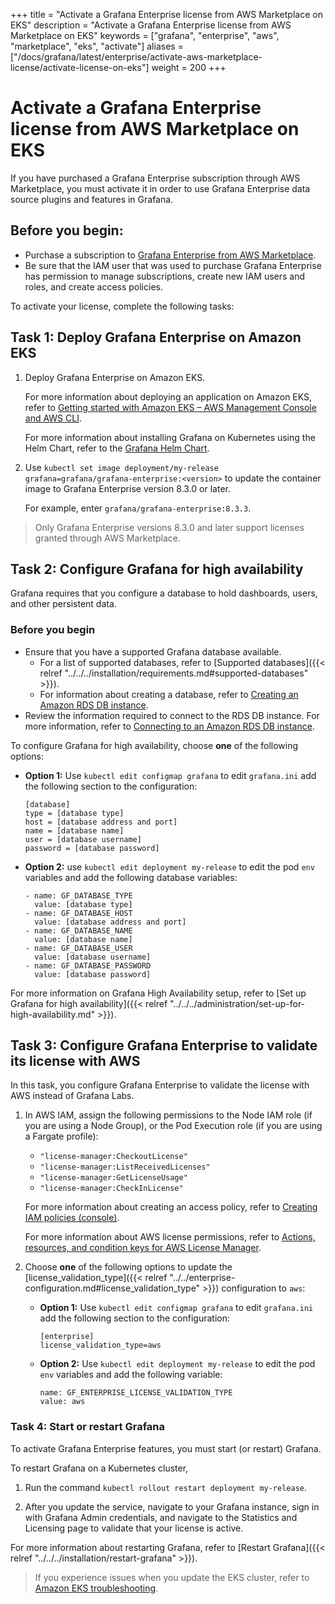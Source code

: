 +++
title = "Activate a Grafana Enterprise license from AWS Marketplace on EKS"
description = "Activate a Grafana Enterprise license from AWS Marketplace on EKS"
keywords = ["grafana", "enterprise", "aws", "marketplace", "eks", "activate"]
aliases = ["/docs/grafana/latest/enterprise/activate-aws-marketplace-license/activate-license-on-eks"]
weight = 200
+++

# Activate a Grafana Enterprise license from AWS Marketplace on EKS

If you have purchased a Grafana Enterprise subscription through AWS Marketplace, you must activate it in order to use Grafana Enterprise data source plugins and features in Grafana.

## Before you begin:

- Purchase a subscription to [Grafana Enterprise from AWS Marketplace](https://aws.amazon.com/marketplace/pp/prodview-dlncd4kzt5kx6).
- Be sure that the IAM user that was used to purchase Grafana Enterprise has permission to manage subscriptions, create new IAM users and roles, and create access policies.

To activate your license, complete the following tasks:

## Task 1: Deploy Grafana Enterprise on Amazon EKS

1. Deploy Grafana Enterprise on Amazon EKS.

   For more information about deploying an application on Amazon EKS, refer to [Getting started with Amazon EKS – AWS Management Console and AWS CLI](https://docs.aws.amazon.com/eks/latest/userguide/getting-started-console.html).

   For more information about installing Grafana on Kubernetes using the Helm Chart, refer to the [Grafana Helm Chart](https://github.com/grafana/helm-charts/tree/main/charts/grafana#readme).

1. Use `kubectl set image deployment/my-release grafana=grafana/grafana-enterprise:<version>` to update the container image to Grafana Enterprise version 8.3.0 or later.

   For example, enter `grafana/grafana-enterprise:8.3.3`.

> Only Grafana Enterprise versions 8.3.0 and later support licenses granted through AWS Marketplace.

## Task 2: Configure Grafana for high availability

Grafana requires that you configure a database to hold dashboards, users, and other persistent data.

### Before you begin

- Ensure that you have a supported Grafana database available.
  - For a list of supported databases, refer to [Supported databases]({{< relref "../../../installation/requirements.md#supported-databases" >}}).
  - For information about creating a database, refer to [Creating an Amazon RDS DB instance](https://docs.aws.amazon.com/AmazonRDS/latest/UserGuide/USER_CreateDBInstance.html).
- Review the information required to connect to the RDS DB instance. For more information, refer to [Connecting to an Amazon RDS DB instance](https://docs.aws.amazon.com/AmazonRDS/latest/UserGuide/CHAP_CommonTasks.Connect.html).

To configure Grafana for high availability, choose **one** of the following options:

- **Option 1:** Use `kubectl edit configmap grafana` to edit `grafana.ini` add the following section to the configuration:

  ```
  [database]
  type = [database type]
  host = [database address and port]
  name = [database name]
  user = [database username]
  password = [database password]
  ```

- **Option 2:** use `kubectl edit deployment my-release` to edit the pod `env` variables and add the following database variables:

  ```
  - name: GF_DATABASE_TYPE
    value: [database type]
  - name: GF_DATABASE_HOST
    value: [database address and port]
  - name: GF_DATABASE_NAME
    value: [database name]
  - name: GF_DATABASE_USER
    value: [database username]
  - name: GF_DATABASE_PASSWORD
    value: [database password]
  ```

For more information on Grafana High Availability setup, refer to [Set up Grafana for high availability]({{< relref "../../../administration/set-up-for-high-availability.md" >}}).

## Task 3: Configure Grafana Enterprise to validate its license with AWS

In this task, you configure Grafana Enterprise to validate the license with AWS instead of Grafana Labs.

1. In AWS IAM, assign the following permissions to the Node IAM role (if you are using a Node Group), or the Pod Execution role (if you are using a Fargate profile):

   - `"license-manager:CheckoutLicense"`
   - `"license-manager:ListReceivedLicenses"`
   - `"license-manager:GetLicenseUsage"`
   - `"license-manager:CheckInLicense"`

   For more information about creating an access policy, refer to [Creating IAM policies (console)](https://docs.aws.amazon.com/IAM/latest/UserGuide/access_policies_create-console.html).

   For more information about AWS license permissions, refer to [Actions, resources, and condition keys for AWS License Manager](https://docs.aws.amazon.com/service-authorization/latest/reference/list_awslicensemanager.html).

1. Choose **one** of the following options to update the [license_validation_type]({{< relref "../../enterprise-configuration.md#license_validation_type" >}}) configuration to `aws`:

   - **Option 1:** Use `kubectl edit configmap grafana` to edit `grafana.ini` add the following section to the configuration:

     ```
     [enterprise]
     license_validation_type=aws
     ```

   - **Option 2:** Use `kubectl edit deployment my-release` to edit the pod `env` variables and add the following variable:

     ```
     name: GF_ENTERPRISE_LICENSE_VALIDATION_TYPE
     value: aws
     ```

### Task 4: Start or restart Grafana

To activate Grafana Enterprise features, you must start (or restart) Grafana.

To restart Grafana on a Kubernetes cluster,

1. Run the command `kubectl rollout restart deployment my-release`.

1. After you update the service, navigate to your Grafana instance, sign in with Grafana Admin credentials, and navigate to the Statistics and Licensing page to validate that your license is active.

For more information about restarting Grafana, refer to [Restart Grafana]({{< relref "../../../installation/restart-grafana" >}}).

> If you experience issues when you update the EKS cluster, refer to [Amazon EKS troubleshooting](https://docs.aws.amazon.com/eks/latest/userguide/troubleshooting.html).
